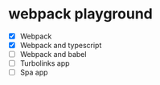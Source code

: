 # webpack playground

- [x] Webpack
- [x] Webpack and typescript
- [ ] Webpack and babel
- [ ] Turbolinks app
- [ ] Spa app
